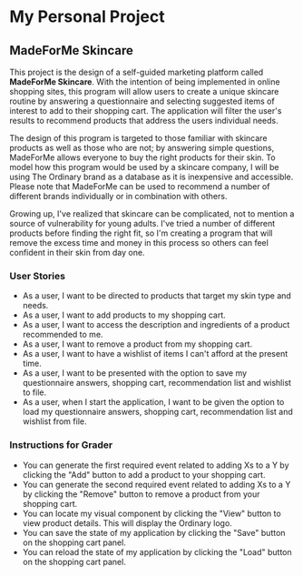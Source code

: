 # My Personal Project

## MadeForMe Skincare 

This project is the design of a self-guided marketing platform called 
**MadeForMe Skincare**. With the intention of being implemented in online shopping
sites, this program will allow users to create a unique skincare 
routine by answering a questionnaire and selecting suggested items
of interest to add to their shopping cart. The application will filter the user's results 
to recommend products that address the users individual needs. 

The design of this program is targeted to those familiar with skincare products as well as 
those who are not; by answering simple questions, MadeForMe allows everyone 
to buy the right products for their skin. To model how this program would
be used by a skincare company, I will be using The Ordinary brand as a database
as it is inexpensive and accessible. Please note that MadeForMe can be used to recommend
a number of different brands individually or in combination with others. 

Growing up, I've realized that skincare can be complicated, not to mention a 
source of vulnerability for young adults. I've tried a number of different products 
before finding the right fit, so I'm creating a program that will remove the 
excess time and money in this process so others can feel confident in their skin from day one.

### User Stories

- As a user, I want to be directed to products that target my skin type and needs.
- As a user, I want to add products to my shopping cart.
- As a user, I want to access the description and ingredients of a product recommended to me.
- As a user, I want to remove a product from my shopping cart.
- As a user, I want to have a wishlist of items I can't afford at the present time.
- As a user, I want to be presented with the option to save my questionnaire answers, shopping cart, recommendation
list and wishlist to file.
- As a user, when I start the application, I want to be given the option to load my questionnaire answers, shopping 
cart, recommendation list and wishlist from file.

### Instructions for Grader

- You can generate the first required event related to adding Xs to a Y by clicking the "Add" button to add a product
to your shopping cart.
- You can generate the second required event related to adding Xs to a Y by clicking the "Remove" button to remove a
product from your shopping cart.
- You can locate my visual component by clicking the "View" button to view product details. This will display the
Ordinary logo.
- You can save the state of my application by clicking the "Save" button on the shopping cart
panel.
- You can reload the state of my application by clicking the "Load" button on the shopping
cart panel.